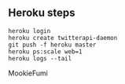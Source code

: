 ## Heroku steps

    heroku login
    heroku create twitterapi-daemon
    git push -f heroku master
    heroku ps:scale web=1
    heroku logs --tail

MookieFumi